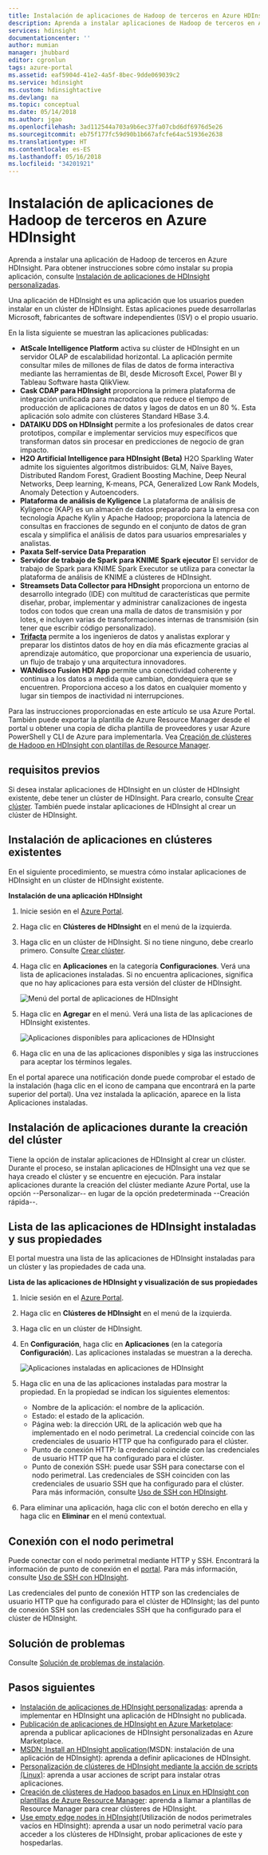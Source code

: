```yaml
---
title: Instalación de aplicaciones de Hadoop de terceros en Azure HDInsight | Microsoft Docs
description: Aprenda a instalar aplicaciones de Hadoop de terceros en Azure HDInsight.
services: hdinsight
documentationcenter: ''
author: mumian
manager: jhubbard
editor: cgronlun
tags: azure-portal
ms.assetid: eaf5904d-41e2-4a5f-8bec-9dde069039c2
ms.service: hdinsight
ms.custom: hdinsightactive
ms.devlang: na
ms.topic: conceptual
ms.date: 05/14/2018
ms.author: jgao
ms.openlocfilehash: 3ad112544a703a9b6ec37fa07cbd6df6976d5e26
ms.sourcegitcommit: eb75f177fc59d90b1b667afcfe64ac51936e2638
ms.translationtype: HT
ms.contentlocale: es-ES
ms.lasthandoff: 05/16/2018
ms.locfileid: "34201921"
---
```

# <a name="install-third-party-hadoop-applications-on-azure-hdinsight"></a>Instalación de aplicaciones de Hadoop de terceros en Azure HDInsight

Aprenda a instalar una aplicación de Hadoop de terceros en Azure HDInsight. Para obtener instrucciones sobre cómo instalar su propia aplicación, consulte [Instalación de aplicaciones de HDInsight personalizadas](hdinsight-apps-install-custom-applications.md).

Una aplicación de HDInsight es una aplicación que los usuarios pueden instalar en un clúster de HDInsight. Estas aplicaciones puede desarrollarlas Microsoft, fabricantes de software independientes (ISV) o el propio usuario.  

En la lista siguiente se muestran las aplicaciones publicadas:

* **AtScale Intelligence Platform** activa su clúster de HDInsight en un servidor OLAP de escalabilidad horizontal. La aplicación permite consultar miles de millones de filas de datos de forma interactiva mediante las herramientas de BI, desde Microsoft Excel, Power BI y Tableau Software hasta QlikView.
* **Cask CDAP para HDInsight** proporciona la primera plataforma de integración unificada para macrodatos que reduce el tiempo de producción de aplicaciones de datos y lagos de datos en un 80 %. Esta aplicación solo admite con clústeres Standard HBase 3.4.
* **DATAIKU DDS on HDInsight** permite a los profesionales de datos crear prototipos, compilar e implementar servicios muy específicos que transforman datos sin procesar en predicciones de negocio de gran impacto.
* **H2O Artificial Intelligence para HDInsight (Beta)** H2O Sparkling Water admite los siguientes algoritmos distribuidos: GLM, Naïve Bayes, Distributed Random Forest, Gradient Boosting Machine, Deep Neural Networks, Deep learning, K-means, PCA, Generalized Low Rank Models, Anomaly Detection y Autoencoders.
* **Plataforma de análisis de Kyligence** La plataforma de análisis de Kyligence (KAP) es un almacén de datos preparado para la empresa con tecnología Apache Kylin y Apache Hadoop; proporciona la latencia de consultas en fracciones de segundo en el conjunto de datos de gran escala y simplifica el análisis de datos para usuarios empresariales y analistas. 
* **Paxata Self-service Data Preparation**
* **Servidor de trabajo de Spark para KNIME Spark ejecutor** El servidor de trabajo de Spark para KNIME Spark Executor se utiliza para conectar la plataforma de análisis de KNIME a clústeres de HDInsight.
* **Streamsets Data Collector para HDnsight** proporciona un entorno de desarrollo integrado (IDE) con multitud de características que permite diseñar, probar, implementar y administrar canalizaciones de ingesta todos con todos que crean una malla de datos de transmisión y por lotes, e incluyen varias de transformaciones internas de transmisión (sin tener que escribir código personalizado). 
* **[Trifacta](http://www.trifacta.com/)** permite a los ingenieros de datos y analistas explorar y preparar los distintos datos de hoy en día más eficazmente gracias al aprendizaje automático, que proporcionar una experiencia de usuario, un flujo de trabajo y una arquitectura innovadores.
* **WANdisco Fusion HDI App** permite una conectividad coherente y continua a los datos a medida que cambian, dondequiera que se encuentren. Proporciona acceso a los datos en cualquier momento y lugar sin tiempos de inactividad ni interrupciones.

Para las instrucciones proporcionadas en este artículo se usa Azure Portal. También puede exportar la plantilla de Azure Resource Manager desde el portal u obtener una copia de dicha plantilla de proveedores y usar Azure PowerShell y CLI de Azure para implementarla.  Vea [Creación de clústeres de Hadoop en HDInsight con plantillas de Resource Manager](hdinsight-hadoop-create-linux-clusters-arm-templates.md).

## <a name="prerequisites"></a>requisitos previos
Si desea instalar aplicaciones de HDInsight en un clúster de HDInsight existente, debe tener un clúster de HDInsight. Para crearlo, consulte [Crear clúster](hadoop/apache-hadoop-linux-tutorial-get-started.md#create-cluster). También puede instalar aplicaciones de HDInsight al crear un clúster de HDInsight.

## <a name="install-applications-to-existing-clusters"></a>Instalación de aplicaciones en clústeres existentes
En el siguiente procedimiento, se muestra cómo instalar aplicaciones de HDInsight en un clúster de HDInsight existente.

**Instalación de una aplicación HDInsight**

1. Inicie sesión en el [Azure Portal](https://portal.azure.com).
2. Haga clic en **Clústeres de HDInsight** en el menú de la izquierda.
3. Haga clic en un clúster de HDInsight.  Si no tiene ninguno, debe crearlo primero.  Consulte [Crear clúster](hadoop/apache-hadoop-linux-tutorial-get-started.md#create-cluster).
4. Haga clic en **Aplicaciones** en la categoría **Configuraciones**. Verá una lista de aplicaciones instaladas. Si no encuentra aplicaciones, significa que no hay aplicaciones para esta versión del clúster de HDInsight.
   
    ![Menú del portal de aplicaciones de HDInsight](./media/hdinsight-apps-install-applications/hdinsight-apps-portal-menu.png)
5. Haga clic en **Agregar** en el menú. Verá una lista de las aplicaciones de HDInsight existentes.
   
    ![Aplicaciones disponibles para aplicaciones de HDInsight](./media/hdinsight-apps-install-applications/hdinsight-apps-list.png)
6. Haga clic en una de las aplicaciones disponibles y siga las instrucciones para aceptar los términos legales.

En el portal aparece una notificación donde puede comprobar el estado de la instalación (haga clic en el icono de campana que encontrará en la parte superior del portal). Una vez instalada la aplicación, aparece en la lista Aplicaciones instaladas.

## <a name="install-applications-during-cluster-creation"></a>Instalación de aplicaciones durante la creación del clúster
Tiene la opción de instalar aplicaciones de HDInsight al crear un clúster. Durante el proceso, se instalan aplicaciones de HDInsight una vez que se haya creado el clúster y se encuentre en ejecución. Para instalar aplicaciones durante la creación del clúster mediante Azure Portal, use la opción --Personalizar-- en lugar de la opción predeterminada --Creación rápida--.

## <a name="list-installed-hdinsight-apps-and-properties"></a>Lista de las aplicaciones de HDInsight instaladas y sus propiedades
El portal muestra una lista de las aplicaciones de HDInsight instaladas para un clúster y las propiedades de cada una.

**Lista de las aplicaciones de HDInsight y visualización de sus propiedades**

1. Inicie sesión en el [Azure Portal](https://portal.azure.com).
2. Haga clic en **Clústeres de HDInsight** en el menú de la izquierda. 
3. Haga clic en un clúster de HDInsight.
4. En **Configuración**, haga clic en **Aplicaciones** (en la categoría **Configuración**). Las aplicaciones instaladas se muestran a la derecha. 
   
    ![Aplicaciones instaladas en aplicaciones de HDInsight](./media/hdinsight-apps-install-applications/hdinsight-apps-installed-apps-with-apps.png)
5. Haga clic en una de las aplicaciones instaladas para mostrar la propiedad. En la propiedad se indican los siguientes elementos:
   
   * Nombre de la aplicación: el nombre de la aplicación.
   * Estado: el estado de la aplicación. 
   * Página web: la dirección URL de la aplicación web que ha implementado en el nodo perimetral. La credencial coincide con las credenciales de usuario HTTP que ha configurado para el clúster.
   * Punto de conexión HTTP: la credencial coincide con las credenciales de usuario HTTP que ha configurado para el clúster. 
   * Punto de conexión SSH: puede usar SSH para conectarse con el nodo perimetral. Las credenciales de SSH coinciden con las credenciales de usuario SSH que ha configurado para el clúster. Para más información, consulte [Uso de SSH con HDInsight](hdinsight-hadoop-linux-use-ssh-unix.md).
6. Para eliminar una aplicación, haga clic con el botón derecho en ella y haga clic en **Eliminar** en el menú contextual.

## <a name="connect-to-the-edge-node"></a>Conexión con el nodo perimetral
Puede conectar con el nodo perimetral mediante HTTP y SSH. Encontrará la información de punto de conexión en el [portal](#list-installed-hdinsight-apps-and-properties). Para más información, consulte [Uso de SSH con HDInsight](hdinsight-hadoop-linux-use-ssh-unix.md).

Las credenciales del punto de conexión HTTP son las credenciales de usuario HTTP que ha configurado para el clúster de HDInsight; las del punto de conexión SSH son las credenciales SSH que ha configurado para el clúster de HDInsight.

## <a name="troubleshoot"></a>Solución de problemas
Consulte [Solución de problemas de instalación](hdinsight-apps-install-custom-applications.md#troubleshoot-the-installation).

## <a name="next-steps"></a>Pasos siguientes
* [Instalación de aplicaciones de HDInsight personalizadas](hdinsight-apps-install-custom-applications.md): aprenda a implementar en HDInsight una aplicación de HDInsight no publicada.
* [Publicación de aplicaciones de HDInsight en Azure Marketplace](hdinsight-apps-publish-applications.md): aprenda a publicar aplicaciones de HDInsight personalizadas en Azure Marketplace.
* [MSDN: Install an HDInsight application](https://msdn.microsoft.com/library/mt706515.aspx)(MSDN: instalación de una aplicación de HDInsight): aprenda a definir aplicaciones de HDInsight.
* [Personalización de clústeres de HDInsight mediante la acción de scripts (Linux)](hdinsight-hadoop-customize-cluster-linux.md): aprenda a usar acciones de script para instalar otras aplicaciones.
* [Creación de clústeres de Hadoop basados en Linux en HDInsight con plantillas de Azure Resource Manager](hdinsight-hadoop-create-linux-clusters-arm-templates.md): aprenda a llamar a plantillas de Resource Manager para crear clústeres de HDInsight.
* [Use empty edge nodes in HDInsight](hdinsight-apps-use-edge-node.md)(Utilización de nodos perimetrales vacíos en HDInsight): aprenda a usar un nodo perimetral vacío para acceder a los clústeres de HDInsight, probar aplicaciones de este y hospedarlas.

